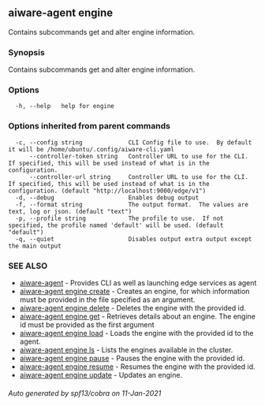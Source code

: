 ## aiware-agent engine

Contains subcommands get and alter engine information.

### Synopsis

Contains subcommands get and alter engine information.

### Options

```
  -h, --help   help for engine
```

### Options inherited from parent commands

```
  -c, --config string             CLI Config file to use.  By default it will be /home/ubuntu/.config/aiware-cli.yaml
      --controller-token string   Controller URL to use for the CLI.  If specified, this will be used instead of what is in the configuration.
      --controller-url string     Controller URL to use for the CLI.  If specified, this will be used instead of what is in the configuration. (default "http://localhost:9000/edge/v1")
  -d, --debug                     Enables debug output
  -f, --format string             The output format.  The values are text, log or json. (default "text")
  -p, --profile string            The profile to use.  If not specified, the profile named 'default' will be used. (default "default")
  -q, --quiet                     Disables output extra output except the main output
```

### SEE ALSO

* [aiware-agent](/cli/aiware-agent.md)	 - Provides CLI as well as launching edge services as agent
* [aiware-agent engine create](/cli/aiware-agent_engine_create.md)	 - Creates an engine, for which information must be provided in the file specified as an argument.
* [aiware-agent engine delete](/cli/aiware-agent_engine_delete.md)	 - Deletes the engine with the provided id.
* [aiware-agent engine get](/cli/aiware-agent_engine_get.md)	 - Retrieves details about an engine. The engine id must be provided as the first argument
* [aiware-agent engine load](/cli/aiware-agent_engine_load.md)	 - Loads the engine with the provided id to the agent.
* [aiware-agent engine ls](/cli/aiware-agent_engine_ls.md)	 - Lists the engines available in the cluster.
* [aiware-agent engine pause](/cli/aiware-agent_engine_pause.md)	 - Pauses the engine with the provided id.
* [aiware-agent engine resume](/cli/aiware-agent_engine_resume.md)	 - Resumes the engine with the provided id.
* [aiware-agent engine update](/cli/aiware-agent_engine_update.md)	 - Updates an engine.

###### Auto generated by spf13/cobra on 11-Jan-2021
